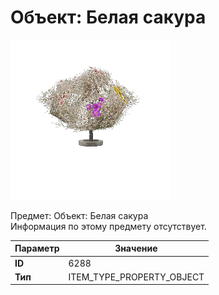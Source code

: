 # Объект: Белая сакура

![Item Image](../img/6288.webp?raw=true)

Предмет: Объект: Белая сакура<br>Информация по этому предмету отсутствует.


| Параметр | Значение |
|----------|----------|
| **ID** | 6288 |
| **Тип** | ITEM_TYPE_PROPERTY_OBJECT |

